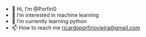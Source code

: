 - 👋 Hi, I’m @Porfiri0
- 👀 I’m interested in machine learning
- 🌱 I’m currently learning python
- 📫 How to reach me ricardoporfiriovieira@gmail.com

<!---
Porfiri0/Porfiri0 is a ✨ special ✨ repository because its `README.md` (this file) appears on your GitHub profile.
You can click the Preview link to take a look at your changes.
--->
